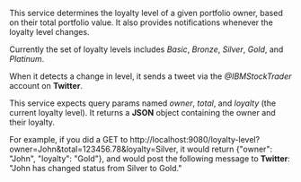 This service determines the loyalty level of a given portfolio owner, based on their total portfolio value.  It also provides notifications whenever the loyalty level changes.

Currently the set of loyalty levels includes *Basic*, *Bronze*, *Silver*, *Gold*, and *Platinum*.

When it detects a change in level, it sends a tweet via the *@IBMStockTrader* account on **Twitter**.

This service expects query params named *owner*, *total*, and *loyalty* (the current loyalty level).  It returns a **JSON** object containing the owner and their loyalty.

For example, if you did a GET to http://localhost:9080/loyalty-level?owner=John&total=123456.78&loyalty=Silver, it would return {"owner": "John", "loyalty": "Gold"}, and would post the following message to **Twitter**: "John has changed status from Silver to Gold."
